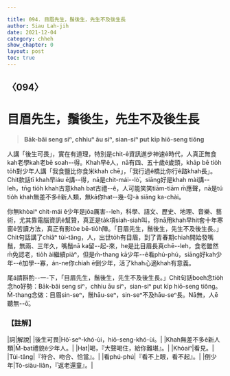 ```yaml
---

title: 094. 目眉先生，鬚後生，先生不及後生長
author: Siau Lah-jih
date: 2021-12-04
category: chheh
show_chapter: 0
layout: post
toc: true
---
```

  
## 〈094〉
# 目眉先生，鬚後生，先生不及後生長
>**Ba̍k-bâi seng siⁿ, chhiuⁿ āu siⁿ, sian-siⁿ put ki̍p hiō-seng tiông**

人講「後生可畏」，實在有道理，特別是chit-ê資訊進步神速ê時代，人真正無食kah老學kah老bē soah--得。Khah早ê人，nā有四、五十歲ê歲頭，kha̍p bē tio̍h to̍h對少年人講「我食鹽比你食米khah chē」，「我行過ê橋比你行ê路khah長」。Chit款話tī khah早iáu ē講--得，nā是chit-mái--lò͘，siāng好是khah mài講--leh，tn̄g tio̍h khah古意khah bat古禮--ê，人可能笑笑tiām-tiām m̄應聲，nā是tú tio̍h khah無差不多ê新人類，無kā你hat--幾-句-à siāng ka-chài。

你無khòaiⁿ chit-mái ê少年是jŏa厲害--leh，科學、語文、歷史、地理、音樂、藝術，尤其靠電腦資訊ê幫贊，真正是ta̍k項siah-siah叫，你nā用khah早hit套十年寒窗ê苦讀方法，真正有影tòe bē-tio̍h陣。「目眉先生，鬚後生，先生不及後生長。」Chit句話講了chiâⁿ tùi-tâng，人，出世to̍h有目眉，到了青春期chiah開始發嘴鬚，無兩、三年久，嘴鬚nā ka留--起-來，he是比目眉長真chē--leh，食老雖然m̄免認老，tio̍h ài繼續piàⁿ，但是m̄-thang kā少年--ê看phú-phú，siāng好kah少年--ê加學--寡，án-ne你chiah ē倒少年，活了khah心適khah有意義。

尾á請斟酌--一-下，「目眉先生，鬚後生，先生不及後生長。」Chit句話boeh念tio̍h念ho͘好勢：Ba̍k-bâi seng siⁿ，chhiu āu siⁿ，sian-siⁿ put ki̍p hiō-seng tiông。M̄-thang念做：目眉sin-seⁿ，鬚hāu-seⁿ，sin-seⁿ不及hāu-seⁿ長。Nā無，人ē聽無--ō͘。


### 【註解】

|詞|解說|
|後生可畏|Hō͘-seⁿ-khó-ùi，hiō-seng-khó-ùi。|
|Khah無差不多ê新人類|M̄-bat禮貌ê少年人。|
|Hat|喝，『大聲喝住，給你難堪』。|
|Khòaiⁿ|看見。|
|Tùi-tâng|『符合、吻合、恰當』。|
|看phú-phú|『看不上眼，看不起』。|
|倒少年|Tò-siàu-liân，『返老還童』。|
